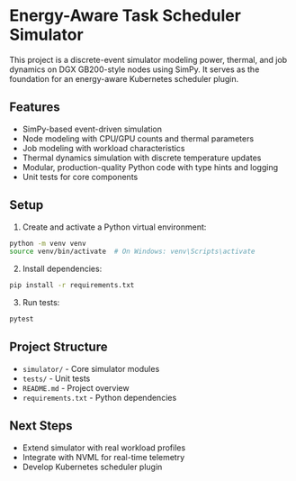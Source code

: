 # Energy-Aware Task Scheduler Simulator

This project is a discrete-event simulator modeling power, thermal, and job dynamics on DGX GB200-style nodes using SimPy. It serves as the foundation for an energy-aware Kubernetes scheduler plugin.

## Features

- SimPy-based event-driven simulation
- Node modeling with CPU/GPU counts and thermal parameters
- Job modeling with workload characteristics
- Thermal dynamics simulation with discrete temperature updates
- Modular, production-quality Python code with type hints and logging
- Unit tests for core components

## Setup

1. Create and activate a Python virtual environment:

```bash
python -m venv venv
source venv/bin/activate  # On Windows: venv\Scripts\activate
```

2. Install dependencies:

```bash
pip install -r requirements.txt
```

3. Run tests:

```bash
pytest
```

## Project Structure

- `simulator/` - Core simulator modules
- `tests/` - Unit tests
- `README.md` - Project overview
- `requirements.txt` - Python dependencies

## Next Steps

- Extend simulator with real workload profiles
- Integrate with NVML for real-time telemetry
- Develop Kubernetes scheduler plugin
